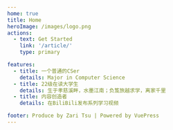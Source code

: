```yaml
---
home: true
title: Home
heroImage: /images/logo.png
actions:
  - text: Get Started
    link: '/article/'
    type: primary

features:
  - title: 一个普通的CSer
    details: Major in Computer Science
  - title: 22级在读大学生
    details: 生于孝慈溪畔，水墨江南；负笈旅越求学，离家千里
  - title: 内容创造者
    details: 在BiliBili发布系列学习视频

footer: Produce by Zari Tsu | Powered by VuePress
---
```



[default-theme-home]: https://vuejs.press/reference/default-theme/frontmatter.html#home-page
